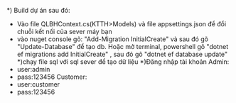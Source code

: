﻿*) Build dự án sau đó:
- Vào file QLBHContext.cs(KTTH>Models) và file appsettings.json để đổi chuỗi kết nối của sever máy bạn
- vào nuget console gõ: "Add-Migration InitialCreate" và sau đó gõ "Update-Database"
để tạo db. Hoặc mở terminal, powershell gõ "dotnet ef migrations add InitialCreate" , sau đó gõ "dotnet ef database update"
*)chạy file sql với sql sever để tạo dữ liệu
*)Đăng nhập tài khoản 
Admin:
- user:admin
- pass:123456
Customer:
- user:customer
- pass:123456

